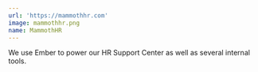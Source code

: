 ```yaml
---
url: 'https://mammothhr.com'
image: mammothhr.png
name: MammothHR
---
```

We use Ember to power our HR Support Center as well as several internal tools.